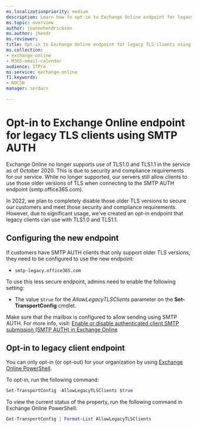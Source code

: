```yaml
---
ms.localizationpriority: medium
description: Learn how to opt-in to Exchange Online endpoint for legacy TLS clients using SMTP AUTH.
ms.topic: overview
author: joannehendrickson
ms.author: jhendr
ms.reviewer:
title: Opt-in to Exchange Online endpoint for legacy TLS clients using SMTP AUTH in Exchange Online
ms.collection:
- exchange-online
- M365-email-calendar
audience: ITPro
ms.service: exchange-online
f1.keywords:
- NOCSH
manager: serdars

---
```


# Opt-in to Exchange Online endpoint for legacy TLS clients using SMTP AUTH

Exchange Online no longer supports use of TLS1.0 and TLS1.1 in the service as of October 2020. This is due to security and compliance requirements for our service. While no longer supported, our servers still allow clients to use those older versions of TLS when connecting to the SMTP AUTH endpoint (smtp.office365.com).

In 2022, we plan to completely disable those older TLS versions to secure our customers and meet those security and compliance requirements. However, due to significant usage, we've created an opt-in endpoint that legacy clients can use with TLS1.0 and TLS1.1.

## Configuring the new endpoint

If customers have SMTP AUTH clients that only support older TLS versions, they need to be configured to use the new endpoint:

- `smtp-legacy.office365.com`

To use this less secure endpoint, admins need to enable the following setting:

- The value `$true` for the _AllowLegacyTLSClients_ parameter on the **Set-TransportConfig** cmdlet.

Make sure that the mailbox is configured to allow sending using SMTP AUTH. For more info, visit: [Enable or disable authenticated client SMTP submission (SMTP AUTH) in Exchange Online](/exchange/clients-and-mobile-in-exchange-online/authenticated-client-smtp-submission)

## Opt-in to legacy client endpoint

You can only opt-in (or opt-out) for your organization by using [Exchange Online PowerShell](/powershell/exchange/connect-to-exchange-online-powershell).

To opt-in, run the following command:

```PowerShell
Set-TransportConfig -AllowLegacyTLSClients $true
```

To view the current status of the property, run the following command in Exchange Online PowerShell:

```powershell
Get-TransportConfig | Format-List AllowLegacyTLSClients
```
